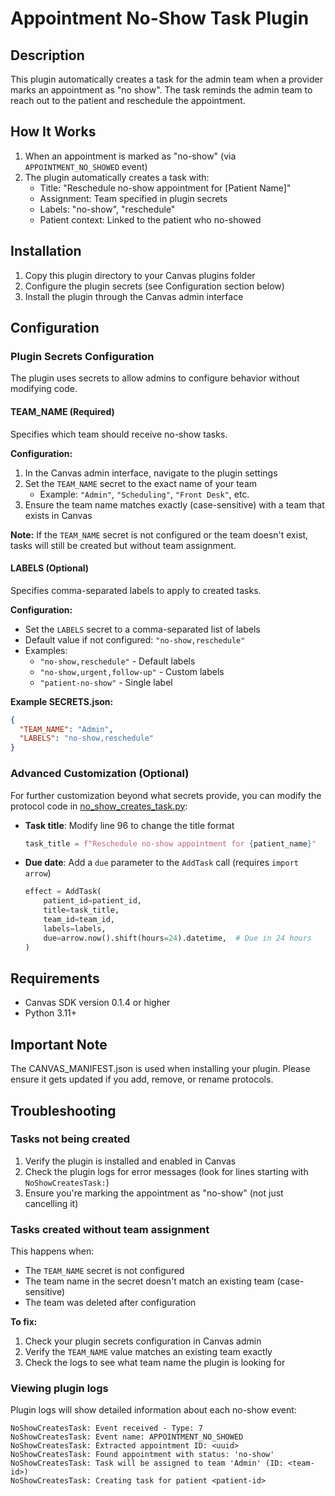 # Appointment No-Show Task Plugin

## Description

This plugin automatically creates a task for the admin team when a provider marks an appointment as "no show". The task reminds the admin team to reach out to the patient and reschedule the appointment.

## How It Works

1. When an appointment is marked as "no-show" (via `APPOINTMENT_NO_SHOWED` event)
2. The plugin automatically creates a task with:
   - Title: "Reschedule no-show appointment for [Patient Name]"
   - Assignment: Team specified in plugin secrets
   - Labels: "no-show", "reschedule"
   - Patient context: Linked to the patient who no-showed

## Installation

1. Copy this plugin directory to your Canvas plugins folder
2. Configure the plugin secrets (see Configuration section below)
3. Install the plugin through the Canvas admin interface

## Configuration

### Plugin Secrets Configuration

The plugin uses secrets to allow admins to configure behavior without modifying code.

#### TEAM_NAME (Required)

Specifies which team should receive no-show tasks.

**Configuration:**
1. In the Canvas admin interface, navigate to the plugin settings
2. Set the `TEAM_NAME` secret to the exact name of your team
   - Example: `"Admin"`, `"Scheduling"`, `"Front Desk"`, etc.
3. Ensure the team name matches exactly (case-sensitive) with a team that exists in Canvas

**Note:** If the `TEAM_NAME` secret is not configured or the team doesn't exist, tasks will still be created but without team assignment.

#### LABELS (Optional)

Specifies comma-separated labels to apply to created tasks.

**Configuration:**
- Set the `LABELS` secret to a comma-separated list of labels
- Default value if not configured: `"no-show,reschedule"`
- Examples:
  - `"no-show,reschedule"` - Default labels
  - `"no-show,urgent,follow-up"` - Custom labels
  - `"patient-no-show"` - Single label

**Example SECRETS.json:**
```json
{
  "TEAM_NAME": "Admin",
  "LABELS": "no-show,reschedule"
}
```

### Advanced Customization (Optional)

For further customization beyond what secrets provide, you can modify the protocol code in [no_show_creates_task.py](protocols/no_show_creates_task.py):

- **Task title**: Modify line 96 to change the title format
  ```python
  task_title = f"Reschedule no-show appointment for {patient_name}"
  ```
- **Due date**: Add a `due` parameter to the `AddTask` call (requires `import arrow`)
  ```python
  effect = AddTask(
      patient_id=patient_id,
      title=task_title,
      team_id=team_id,
      labels=labels,
      due=arrow.now().shift(hours=24).datetime,  # Due in 24 hours
  )
  ```

## Requirements

- Canvas SDK version 0.1.4 or higher
- Python 3.11+

## Important Note

The CANVAS_MANIFEST.json is used when installing your plugin. Please ensure it gets updated if you add, remove, or rename protocols.

## Troubleshooting

### Tasks not being created

1. Verify the plugin is installed and enabled in Canvas
2. Check the plugin logs for error messages (look for lines starting with `NoShowCreatesTask:`)
3. Ensure you're marking the appointment as "no-show" (not just cancelling it)

### Tasks created without team assignment

This happens when:
- The `TEAM_NAME` secret is not configured
- The team name in the secret doesn't match an existing team (case-sensitive)
- The team was deleted after configuration

**To fix:**
1. Check your plugin secrets configuration in Canvas admin
2. Verify the `TEAM_NAME` value matches an existing team exactly
3. Check the logs to see what team name the plugin is looking for

### Viewing plugin logs

Plugin logs will show detailed information about each no-show event:
```
NoShowCreatesTask: Event received - Type: 7
NoShowCreatesTask: Event name: APPOINTMENT_NO_SHOWED
NoShowCreatesTask: Extracted appointment ID: <uuid>
NoShowCreatesTask: Found appointment with status: 'no-show'
NoShowCreatesTask: Task will be assigned to team 'Admin' (ID: <team-id>)
NoShowCreatesTask: Creating task for patient <patient-id>
```
